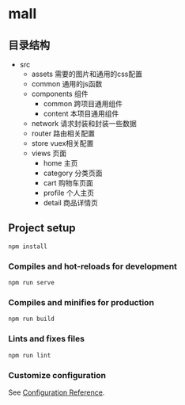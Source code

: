 # mall

## 目录结构
- src
  - assets 需要的图片和通用的css配置
  - common 通用的js函数
  - components 组件
    - common 跨项目通用组件
    - content 本项目通用组件
  - network 请求封装和封装一些数据
  - router 路由相关配置
  - store vuex相关配置
  - views 页面
    - home 主页
    - category 分类页面
    - cart 购物车页面
    - profile 个人主页
    - detail 商品详情页

## Project setup
```
npm install
```

### Compiles and hot-reloads for development
```
npm run serve
```

### Compiles and minifies for production
```
npm run build
```

### Lints and fixes files
```
npm run lint
```

### Customize configuration
See [Configuration Reference](https://cli.vuejs.org/config/).
